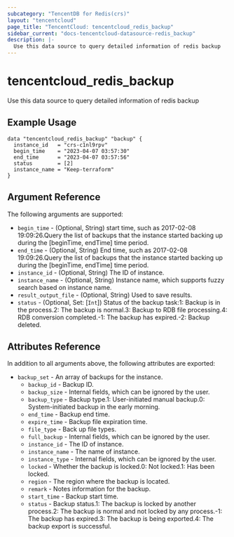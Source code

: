 ```yaml
---
subcategory: "TencentDB for Redis(crs)"
layout: "tencentcloud"
page_title: "TencentCloud: tencentcloud_redis_backup"
sidebar_current: "docs-tencentcloud-datasource-redis_backup"
description: |-
  Use this data source to query detailed information of redis backup
---
```


# tencentcloud_redis_backup

Use this data source to query detailed information of redis backup

## Example Usage

```hcl
data "tencentcloud_redis_backup" "backup" {
  instance_id   = "crs-c1nl9rpv"
  begin_time    = "2023-04-07 03:57:30"
  end_time      = "2023-04-07 03:57:56"
  status        = [2]
  instance_name = "Keep-terraform"
}
```

## Argument Reference

The following arguments are supported:

* `begin_time` - (Optional, String) start time, such as 2017-02-08 19:09:26.Query the list of backups that the instance started backing up during the [beginTime, endTime] time period.
* `end_time` - (Optional, String) End time, such as 2017-02-08 19:09:26.Query the list of backups that the instance started backing up during the [beginTime, endTime] time period.
* `instance_id` - (Optional, String) The ID of instance.
* `instance_name` - (Optional, String) Instance name, which supports fuzzy search based on instance name.
* `result_output_file` - (Optional, String) Used to save results.
* `status` - (Optional, Set: [`Int`]) Status of the backup task:1: Backup is in the process.2: The backup is normal.3: Backup to RDB file processing.4: RDB conversion completed.-1: The backup has expired.-2: Backup deleted.

## Attributes Reference

In addition to all arguments above, the following attributes are exported:

* `backup_set` - An array of backups for the instance.
  * `backup_id` - Backup ID.
  * `backup_size` - Internal fields, which can be ignored by the user.
  * `backup_type` - Backup type.1: User-initiated manual backup.0: System-initiated backup in the early morning.
  * `end_time` - Backup end time.
  * `expire_time` - Backup file expiration time.
  * `file_type` - Back up file types.
  * `full_backup` - Internal fields, which can be ignored by the user.
  * `instance_id` - The ID of instance.
  * `instance_name` - The name of instance.
  * `instance_type` - Internal fields, which can be ignored by the user.
  * `locked` - Whether the backup is locked.0: Not locked.1: Has been locked.
  * `region` - The region where the backup is located.
  * `remark` - Notes information for the backup.
  * `start_time` - Backup start time.
  * `status` - Backup status.1: The backup is locked by another process.2: The backup is normal and not locked by any process.-1: The backup has expired.3: The backup is being exported.4: The backup export is successful.


